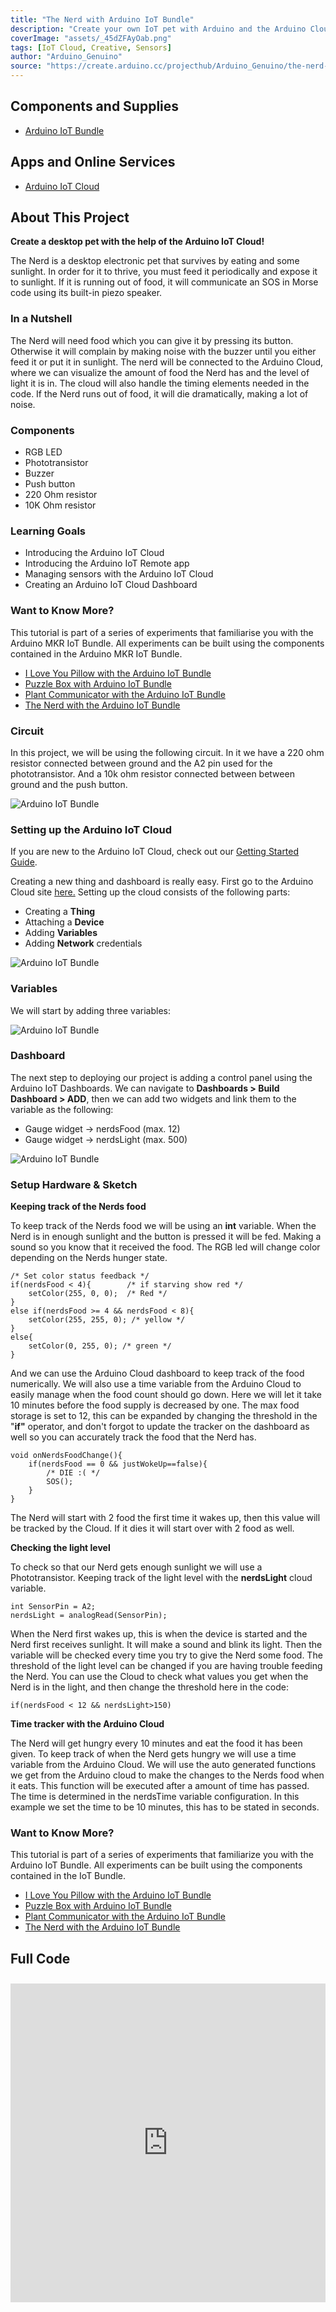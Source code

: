 ```yaml
---
title: "The Nerd with Arduino IoT Bundle"
description: "Create your own IoT pet with Arduino and the Arduino Cloud!"
coverImage: "assets/_45dZFAyOab.png"
tags: [IoT Cloud, Creative, Sensors]
author: "Arduino_Genuino"
source: "https://create.arduino.cc/projecthub/Arduino_Genuino/the-nerd-with-arduino-iot-bundle-b1d0ca"
---
```


## Components and Supplies

- [Arduino IoT Bundle](https://store.arduino.cc/iot-bundle)

## Apps and Online Services

- [Arduino IoT Cloud](https://cloud.arduino.cc)

## About This Project

**Create a desktop pet with the help of the Arduino IoT Cloud!**

The Nerd is a desktop electronic pet that survives by eating and some sunlight. In order for it to thrive, you must feed it periodically and expose it to sunlight. If it is running out of food, it will communicate an SOS in Morse code using its built-in piezo speaker.

### In a Nutshell

The Nerd will need food which you can give it by pressing its button. Otherwise it will complain by making noise with the buzzer until you either feed it or put it in sunlight. The nerd will be connected to the Arduino Cloud, where we can visualize the amount of food the Nerd has and the level of light it is in. The cloud will also handle the timing elements needed in the code. If the Nerd runs out of food, it will die dramatically, making a lot of noise.

### Components

* RGB LED
* Phototransistor
* Buzzer
* Push button
* 220 Ohm resistor
* 10K Ohm resistor

### Learning Goals

* Introducing the Arduino IoT Cloud
* Introducing the Arduino IoT Remote app
* Managing sensors with the Arduino IoT Cloud
* Creating an Arduino IoT Cloud Dashboard

### Want to Know More?

This tutorial is part of a series of experiments that familiarise you with the Arduino MKR IoT Bundle. All experiments can be built using the components contained in the Arduino MKR IoT Bundle.

* [I Love You Pillow with the Arduino IoT Bundle ](/tutorials/iot-bundle/i-love-you-pillow)
* [Puzzle Box with Arduino IoT Bundle ](/tutorials/iot-bundle/puzzlebox)
* [Plant Communicator with the Arduino IoT Bundle ](/tutorials/iot-bundle/plant-communicator)
* [The Nerd with the Arduino IoT Bundle](/tutorials/iot-bundle/the-nerd)

### Circuit

In this project, we will be using the following circuit. In it we have a 220 ohm resistor connected between ground and the A2 pin used for the phototransistor. And a 10k ohm resistor connected between between ground and the push button.

![Arduino IoT Bundle](assets/the_nerd_rp2040_dqr7egmpao_ESpsLy8iaq.png)

### Setting up the Arduino IoT Cloud

If you are new to the Arduino IoT Cloud, check out our [Getting Started Guide](https://docs.arduino.cc/arduino-cloud/getting-started/iot-cloud-getting-started).

Creating a new thing and dashboard is really easy. First go to the Arduino Cloud site [here.](https://create.arduino.cc/iot) Setting up the cloud consists of the following parts:

* Creating a **Thing**
* Attaching a **Device**
* Adding **Variables**
* Adding **Network** credentials

![Arduino IoT Bundle](assets/nerd-cloud-setup_RC5c4S0ASc.gif)

### Variables

We will start by adding three variables:

![Arduino IoT Bundle](assets/screenshot_2022-11-18_175524_4XRWc1dHYc.png)

### Dashboard

The next step to deploying our project is adding a control panel using the Arduino IoT Dashboards. We can navigate to **Dashboards > Build Dashboard > ADD**, then we can add two widgets and link them to the variable as the following:

* Gauge widget -> nerdsFood (max. 12)
* Gauge widget -> nerdsLight (max. 500)

![Arduino IoT Bundle](assets/the_nerd_m3DggOdFBj.gif)

### Setup Hardware & Sketch

**Keeping track of the Nerds food**

To keep track of the Nerds food we will be using an **int** variable. When the Nerd is in enough sunlight and the button is pressed it will be fed. Making a sound so you know that it received the food. The RGB led will change color depending on the Nerds hunger state.

```
/* Set color status feedback */
if(nerdsFood < 4){        /* if starving show red */
    setColor(255, 0, 0);  /* Red */
}
else if(nerdsFood >= 4 && nerdsFood < 8){
    setColor(255, 255, 0); /* yellow */
}
else{
    setColor(0, 255, 0); /* green */
}
```

And we can use the Arduino Cloud dashboard to keep track of the food numerically. We will also use a time variable from the Arduino Cloud to easily manage when the food count should go down. Here we will let it take 10 minutes before the food supply is decreased by one. The max food storage is set to 12, this can be expanded by changing the threshold in the "**if"** operator, and don't forgot to update the tracker on the dashboard as well so you can accurately track the food that the Nerd has.

```
void onNerdsFoodChange(){
    if(nerdsFood == 0 && justWokeUp==false){
        /* DIE :( */
        SOS();
    }
}
```

The Nerd will start with 2 food the first time it wakes up, then this value will be tracked by the Cloud. If it dies it will start over with 2 food as well.

**Checking the light level**

To check so that our Nerd gets enough sunlight we will use a Phototransistor. Keeping track of the light level with the **nerdsLight** cloud variable.

```
int SensorPin = A2;
nerdsLight = analogRead(SensorPin);
```

When the Nerd first wakes up, this is when the device is started and the Nerd first receives sunlight. It will make a sound and blink its light. Then the variable will be checked every time you try to give the Nerd some food. The threshold of the light level can be changed if you are having trouble feeding the Nerd. You can use the Cloud to check what values you get when the Nerd is in the light, and then change the threshold here in the code:

```
if(nerdsFood < 12 && nerdsLight>150)
```

**Time tracker with the Arduino Cloud**

The Nerd will get hungry every 10 minutes and eat the food it has been given. To keep track of when the Nerd gets hungry we will use a time variable from the Arduino Cloud. We will use the auto generated functions we get from the Arduino cloud to make the changes to the Nerds food when it eats. This function will be executed after a amount of time has passed. The time is determined in the nerdsTime variable configuration. In this example we set the time to be 10 minutes, this has to be stated in seconds.

### Want to Know More?

This tutorial is part of a series of experiments that familiarize you with the Arduino IoT Bundle. All experiments can be built using the components contained in the IoT Bundle.

* [I Love You Pillow with the Arduino IoT Bundle ](/tutorials/iot-bundle/i-love-you-pillow)
* [Puzzle Box with Arduino IoT Bundle ](/tutorials/iot-bundle/puzzlebox)
* [Plant Communicator with the Arduino IoT Bundle ](/tutorials/iot-bundle/plant-communicator)
* [The Nerd with the Arduino IoT Bundle](/tutorials/iot-bundle/the-nerd)

## Full Code

<iframe src=https://create.arduino.cc/editor/Arduino_Genuino/68fecf75-d394-4063-8082-8a5a21226ce3/preview?embed style="height:510px;width:100%;margin:10px 0" frameborder=0></iframe>